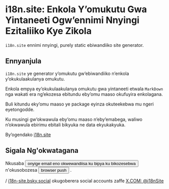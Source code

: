# i18n.site: Enkola Y’omukutu Gwa Yintaneeti Ogw’ennimi Nnyingi Ezitaliiko Kye Zikola

`i18n.site` ennimi nnyingi, purely static ebiwandiiko site generator.

## Ennyanjula

`i18n.site` ye generator y’omukutu gw’ebiwandiiko n’enkola y’okukulaakulanya omukutu.

Enkola empya ey’okukulaakulanya omukutu gwa yintaneeti etwala `MarkDown` nga wakati era ng’ekozesa ebitundu eby’omu maaso okufuyira enkolagana.

Buli kitundu eky’omu maaso ye package eyinza okuteekebwa mu ngeri eyetongodde.

Ku musingi gw’okwawula eby’omu maaso n’eby’emabega, waliwo n’okwawula ebirimu ebitali bikyuka ne data ekyukakyuka.

By’ogendako [i18n.site](/)

## Sigala Ng'okwatagana

Nkusaba <button onclick="mailsub()">onyige email eno okwewandiisa ku bipya ku bikozesebwa</button> n'okusobozesa <button onclick="webpush()">browser push</button> .

/ [i18n-site.bsky.social](https://bsky.app/profile/i18n-site.bsky.social) okugoberera social accounts zaffe [X.COM: @i18nSite](https://x.com/i18nSite)